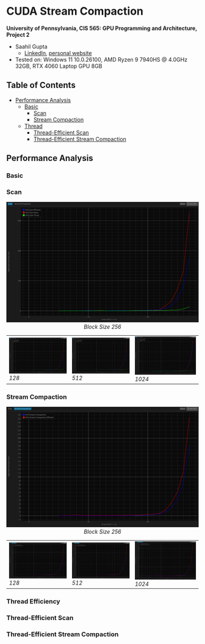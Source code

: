 CUDA Stream Compaction
======================

**University of Pennsylvania, CIS 565: GPU Programming and Architecture, Project 2**

* Saahil Gupta
  * [LinkedIn](https://www.linkedin.com/in/saahil-g), [personal website](https://www.saahil-gupta.com)
* Tested on: Windows 11 10.0.26100, AMD Ryzen 9 7940HS @ 4.0GHz 32GB, RTX 4060 Laptop GPU 8GB

## Table of Contents

- [Performance Analysis](#performance-analysis)
  - [Basic](#basic)
    - [Scan](#scan)
    - [Stream Compaction](#stream-compaction)
  - [Thread](#thread)
    - [Thread-Efficient Scan](#thread-efficient-scan)
    - [Thread-Efficient Stream Compaction](#thread-efficient-stream-compaction)

## Performance Analysis

### Basic

### Scan

<div align="center">

![scan_256_block_size](img/scan_256.png)
<em>Block Size 256</em>

<table>
  <tr>
    <td>
      <img src="img/scan_128.png" width="400">
      <em>128</em>
    </td>
    <td>
      <img src="img/scan_512.png" width="400">
      <em>512</em>
    </td>
    <td>
      <img src="img/scan_1024.png" width="400">
      <em>1024</em>
    </td>
  </tr>
</table>

</div>

### Stream Compaction

<div align="center">

![compact_256_block_size](img/stream_compaction_256.png)
<em>Block Size 256</em>

<table>
  <tr>
    <td><img src="img/stream_compaction_128.png" width="400">
      <em>128</em>
    </td>
    <td>
      <img src="img/stream_compaction_512.png" width="400">
      <em>512</em>
    </td>
    <td>
      <img src="img/stream_compaction_1024.png" width="400">
      <em>1024</em>
    </td>
  </tr>
</table>

</div>

### Thread Efficiency

### Thread-Efficient Scan


### Thread-Efficient Stream Compaction
